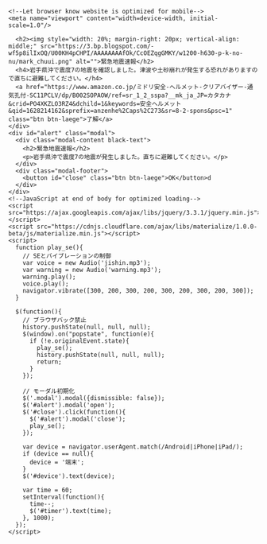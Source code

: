 <html>
  <head>
    <meta charset="utf-8">
    <!--Import Google Icon Font-->
    <link href="https://fonts.googleapis.com/icon?family=Material+Icons" rel="stylesheet">
    <!--Import materialize.css-->
    <link rel="stylesheet" href="https://cdnjs.cloudflare.com/ajax/libs/materialize/1.0.0-beta/css/materialize.min.css">

    <!--Let browser know website is optimized for mobile-->
    <meta name="viewport" content="width=device-width, initial-scale=1.0"/>
  </head>

  <body class="red darken-3 white-text">
    <div class="container">
      
      <h2><img style="width: 20%; margin-right: 20px; vertical-align: middle;" src="https://3.bp.blogspot.com/-wf5p8ilIxOQ/U00KH4pCHPI/AAAAAAAAfOk/CcOEZqgGMKY/w1200-h630-p-k-no-nu/mark_chuui.png" alt="">緊急地震速報</h2>
      <h4>岩手県沖で震度7の地震を確認しました。津波や土砂崩れが発生する恐れがありますので直ちに避難してください。</h4>
      <a href="https://www.amazon.co.jp/ミドリ安全-ヘルメット-クリアバイザー-通気孔付-SC11PCLV/dp/B002SOPAOW/ref=sr_1_2_sspa?__mk_ja_JP=カタカナ&crid=PO4XKZLO3RZ4&dchild=1&keywords=安全ヘルメット&qid=1628214162&sprefix=anzenhe%2Caps%2C273&sr=8-2-spons&psc=1" class="btn btn-laege">了解</a>
    </div>
    <div id="alert" class="modal">
      <div class="modal-content black-text">
        <h2>緊急地震速報</h2>
        <p>岩手県沖で震度7の地震が発生しました。直ちに避難してください。</p>
      </div>
      <div class="modal-footer">
        <button id="close" class="btn btn-laege">OK</button>d
      </div>
    </div>
    <!--JavaScript at end of body for optimized loading-->
    <script src="https://ajax.googleapis.com/ajax/libs/jquery/3.3.1/jquery.min.js"></script>
    <script src="https://cdnjs.cloudflare.com/ajax/libs/materialize/1.0.0-beta/js/materialize.min.js"></script>
    <script>
      function play_se(){
        // SEとバイブレーションの制御
        var voice = new Audio('jishin.mp3');
        var warning = new Audio('warning.mp3');
        warning.play();
        voice.play();
        navigator.vibrate([300, 200, 300, 200, 300, 200, 300, 200, 300]);
      }

      $(function(){
        // ブラウザバック禁止
        history.pushState(null, null, null);
        $(window).on("popstate", function(e){
          if (!e.originalEvent.state){
            play_se();
            history.pushState(null, null, null);
            return;
          }
        });

        // モーダル初期化
        $('.modal').modal({dismissible: false});
        $('#alert').modal('open');
        $('#close').click(function(){
          $('#alert').modal('close');
          play_se();
        });

        var device = navigator.userAgent.match(/Android|iPhone|iPad/);
        if (device == null){
          device = '端末';
        }
        $('#device').text(device);

        var time = 60;
        setInterval(function(){
          time--;
          $('#timer').text(time);
        }, 1000);
      });
    </script>
  </body>
</html>
